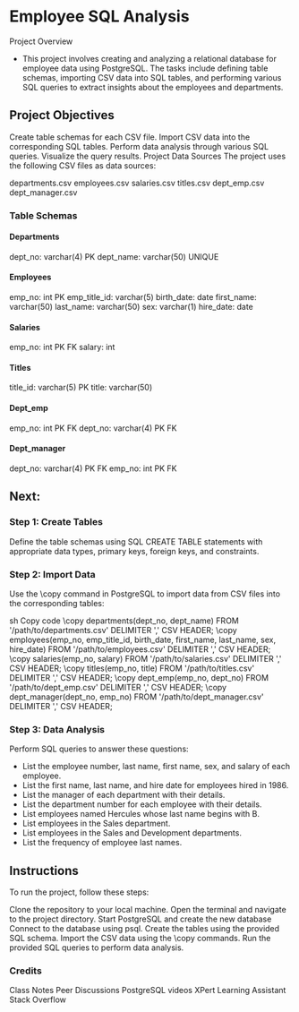 # Employee SQL Analysis
Project Overview
- This project involves creating and analyzing a relational database for employee data using PostgreSQL. The tasks include defining table schemas, importing CSV data into SQL tables, and performing various SQL queries to extract insights about the employees and departments.

## Project Objectives
Create table schemas for each CSV file.
Import CSV data into the corresponding SQL tables.
Perform data analysis through various SQL queries.
Visualize the query results.
Project Data Sources
The project uses the following CSV files as data sources:

departments.csv
employees.csv
salaries.csv
titles.csv
dept_emp.csv
dept_manager.csv

### Table Schemas

#### Departments
dept_no: varchar(4) PK
dept_name: varchar(50) UNIQUE

#### Employees
emp_no: int PK
emp_title_id: varchar(5)
birth_date: date
first_name: varchar(50)
last_name: varchar(50)
sex: varchar(1)
hire_date: date

#### Salaries
emp_no: int PK FK
salary: int

#### Titles
title_id: varchar(5) PK
title: varchar(50)

#### Dept_emp
emp_no: int PK FK
dept_no: varchar(4) PK FK

#### Dept_manager
dept_no: varchar(4) PK FK
emp_no: int PK FK

## Next:

### Step 1: Create Tables
Define the table schemas using SQL CREATE TABLE statements with appropriate data types, primary keys, foreign keys, and constraints.

### Step 2: Import Data
Use the \copy command in PostgreSQL to import data from CSV files into the corresponding tables:

sh
Copy code
\copy departments(dept_no, dept_name) FROM '/path/to/departments.csv' DELIMITER ',' CSV HEADER;
\copy employees(emp_no, emp_title_id, birth_date, first_name, last_name, sex, hire_date) FROM '/path/to/employees.csv' DELIMITER ',' CSV HEADER;
\copy salaries(emp_no, salary) FROM '/path/to/salaries.csv' DELIMITER ',' CSV HEADER;
\copy titles(emp_no, title) FROM '/path/to/titles.csv' DELIMITER ',' CSV HEADER;
\copy dept_emp(emp_no, dept_no) FROM '/path/to/dept_emp.csv' DELIMITER ',' CSV HEADER;
\copy dept_manager(dept_no, emp_no) FROM '/path/to/dept_manager.csv' DELIMITER ',' CSV HEADER;

### Step 3: Data Analysis
Perform SQL queries to answer these questions:

- List the employee number, last name, first name, sex, and salary of each employee.
- List the first name, last name, and hire date for employees hired in 1986.
- List the manager of each department with their details.
- List the department number for each employee with their details.
- List employees named Hercules whose last name begins with B.
- List employees in the Sales department.
- List employees in the Sales and Development departments.
- List the frequency of employee last names.

## Instructions
To run the project, follow these steps:

Clone the repository to your local machine.
Open the terminal and navigate to the project directory.
Start PostgreSQL and create the new database
Connect to the database using psql.
Create the tables using the provided SQL schema.
Import the CSV data using the \copy commands.
Run the provided SQL queries to perform data analysis.

### Credits
Class Notes
Peer Discussions
PostgreSQL videos
XPert Learning Assistant
Stack Overflow
